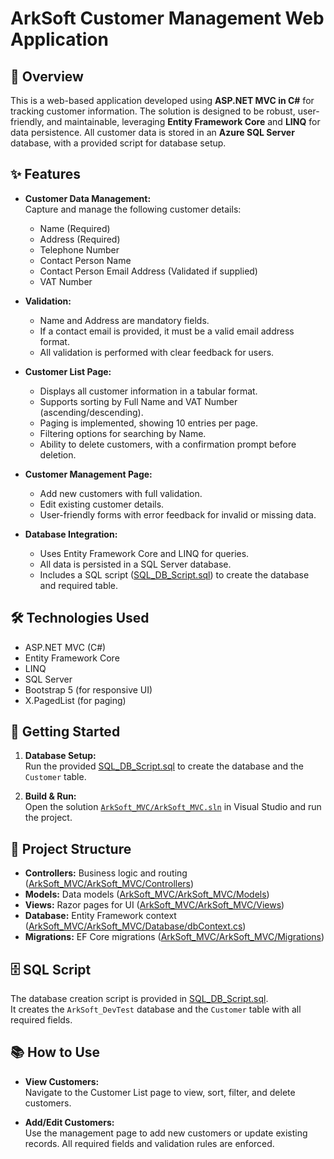 # ArkSoft Customer Management Web Application

## 📝 Overview

This is a web-based application developed using **ASP.NET MVC in C#** for tracking customer information. The solution is designed to be robust, user-friendly, and maintainable, leveraging **Entity Framework Core** and **LINQ** for data persistence. All customer data is stored in an **Azure SQL Server** database, with a provided script for database setup.

## ✨ Features

- **Customer Data Management:**  
  Capture and manage the following customer details:
  - Name (Required)
  - Address (Required)
  - Telephone Number
  - Contact Person Name
  - Contact Person Email Address (Validated if supplied)
  - VAT Number

- **Validation:**  
  - Name and Address are mandatory fields.
  - If a contact email is provided, it must be a valid email address format.
  - All validation is performed with clear feedback for users.

- **Customer List Page:**  
  - Displays all customer information in a tabular format.
  - Supports sorting by Full Name and VAT Number (ascending/descending).
  - Paging is implemented, showing 10 entries per page.
  - Filtering options for searching by Name.
  - Ability to delete customers, with a confirmation prompt before deletion.

- **Customer Management Page:**  
  - Add new customers with full validation.
  - Edit existing customer details.
  - User-friendly forms with error feedback for invalid or missing data.

- **Database Integration:**  
  - Uses Entity Framework Core and LINQ for queries.
  - All data is persisted in a SQL Server database.
  - Includes a SQL script ([SQL_DB_Script.sql](SQL_DB_Script.sql)) to create the database and required table.

## 🛠 Technologies Used

- ASP.NET MVC (C#)
- Entity Framework Core
- LINQ
- SQL Server
- Bootstrap 5 (for responsive UI)
- X.PagedList (for paging)

## 🚀 Getting Started

1. **Database Setup:**  
   Run the provided [SQL_DB_Script.sql](SQL_DB_Script.sql) to create the database and the `Customer` table.

2. **Build & Run:**  
   Open the solution [`ArkSoft_MVC/ArkSoft_MVC.sln`](ArkSoft_MVC/ArkSoft_MVC.sln) in Visual Studio and run the project.

## 📁 Project Structure

- **Controllers:** Business logic and routing ([ArkSoft_MVC/ArkSoft_MVC/Controllers](ArkSoft_MVC/ArkSoft_MVC/Controllers))
- **Models:** Data models ([ArkSoft_MVC/ArkSoft_MVC/Models](ArkSoft_MVC/ArkSoft_MVC/Models))
- **Views:** Razor pages for UI ([ArkSoft_MVC/ArkSoft_MVC/Views](ArkSoft_MVC/ArkSoft_MVC/Views))
- **Database:** Entity Framework context ([ArkSoft_MVC/ArkSoft_MVC/Database/dbContext.cs](ArkSoft_MVC/ArkSoft_MVC/Database/dbContext.cs))
- **Migrations:** EF Core migrations ([ArkSoft_MVC/ArkSoft_MVC/Migrations](ArkSoft_MVC/ArkSoft_MVC/Migrations))

## 🗄️ SQL Script

The database creation script is provided in [SQL_DB_Script.sql](SQL_DB_Script.sql).  
It creates the `ArkSoft_DevTest` database and the `Customer` table with all required fields.

## 📚 How to Use

- **View Customers:**  
  Navigate to the Customer List page to view, sort, filter, and delete customers.

- **Add/Edit Customers:**  
  Use the management page to add new customers or update existing records. All required fields and validation rules are enforced.
